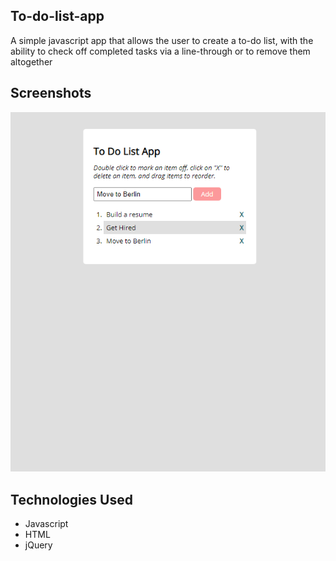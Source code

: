 ## To-do-list-app
A simple javascript app that allows the user to create a to-do list, with the ability to check off completed tasks via a line-through or to remove them altogether

## Screenshots
![A Screenshot of the To-Do list](./public/todo.png)

## Technologies Used
* Javascript
* HTML
* jQuery